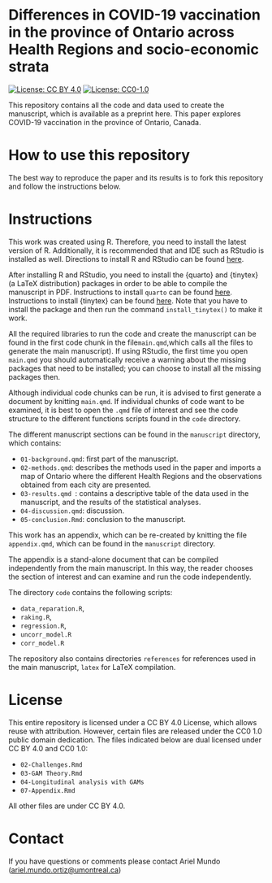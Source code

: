 Differences in COVID-19 vaccination in the province of Ontario across Health Regions and socio-economic strata
====================================================================================================================================

[![License: CC BY 4.0](https://img.shields.io/badge/License%20All-CC%20BY%204.0-lightgrey)](https://creativecommons.org/licenses/by/4.0/) [![License: CC0-1.0](https://img.shields.io/badge/License%20Parts-CC0%201.0-lightgrey)](http://creativecommons.org/publicdomain/zero/1.0/)



This repository contains all the code and data used to create the manuscript, which is available as a preprint here. This paper explores COVID-19 vaccination in the province of Ontario, Canada.

# How to use this repository

The best way to reproduce the paper and its results is to fork this repository and follow the instructions below.

# Instructions

This work was created using R. Therefore, you need to install the latest version of R. Additionally, it is recommended that and IDE such as RStudio is installed as well. Directions to install R and RStudio can be found [here](https://rstudio-education.github.io/hopr/starting.html). <br>

After installing R and RStudio, you need to install the {quarto} and {tinytex} (a LaTeX distribution) packages in order to be able to compile the manuscript in PDF. Instructions to install `quarto` can be found [here](https://quarto.org/docs/get-started/).<br>
Instructions to install {tinytex} can be found [here](https://yihui.org/tinytex/). Note that you have to install the package and then run the command `install_tinytex()` to make it work.

All the required libraries to run the code and create the manuscript can be found in the first code chunk in the file`main.qmd`,which calls all the files to generate the main manuscript). If using RStudio, the first time you open `main.qmd` you should automatically receive a warning about the missing packages that need to be installed; you can choose to install all the missing packages then.

Although individual code chunks can be run, it is advised to first generate a document by knitting `main.qmd`. If individual chunks of code want to be examined, it is best to open the `.qmd` file of interest and see the code structure to the different functions scripts found in the `code` directory.

The different manuscript sections can be found in the `manuscript` directory, which contains:

- `01-background.qmd`: first part of the manuscript.
- `02-methods.qmd`: describes the methods used in the paper and imports a map of Ontario where the different Health Regions and the observations obtained from each city are presented.
- `03-results.qmd `:  contains a descriptive table of the data used in the manuscript, and the results of the statistical analyses. 
- `04-discussion.qmd`: discussion.
- `05-conclusion.Rmd`: conclusion to the manuscript.

This work has an appendix, which can be re-created by knitting the file `appendix.qmd`, which can be found in the `manuscript` directory. 

The appendix is a stand-alone document that can be compiled independently from the main manuscript. In this way, the reader chooses the section of interest and can examine and run the code independently.

The directory `code` contains the following scripts:

- `data_reparation.R`, 
- `raking.R`, 
- `regression.R`, 
- `uncorr_model.R`
- `corr_model.R` 

The repository also contains directories `references` for references used in the main manuscript, `latex` for LaTeX compilation.

# License

This entire repository is licensed under a CC BY 4.0 License, which allows reuse with attribution. However, certain files are released under the CC0 1.0 public domain dedication. The files indicated below are dual licensed under CC BY 4.0 and CC0 1.0:

- `02-Challenges.Rmd`
- `03-GAM Theory.Rmd`
- `04-Longitudinal analysis with GAMs`
- `07-Appendix.Rmd`

All other files are under CC BY 4.0.

# Contact

If you have questions or comments please contact Ariel Mundo (ariel.mundo.ortiz@umontreal.ca)
